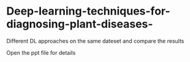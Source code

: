 # Deep-learning-techniques-for-diagnosing-plant-diseases-
Different DL approaches on the same dateset and compare the results

Open the ppt file for details
